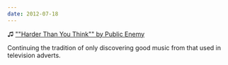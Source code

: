 ```yaml
---
date: 2012-07-18
---
```


♫ [""Harder Than You Think"" by Public Enemy](https://music.apple.com/gb/album/harder-than-you-think/260786494?i=260786601)

Continuing the tradition of only discovering good music from that used in television adverts.
